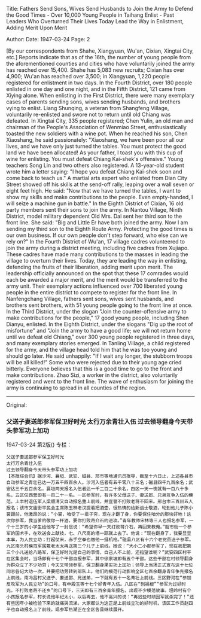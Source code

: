 Title: Fathers Send Sons, Wives Send Husbands to Join the Army to Defend the Good Times - Over 10,000 Young People in Taihang Enlist - Past Leaders Who Overturned Their Lives Today Lead the Way in Enlistment, Adding Merit Upon Merit

Author: 
Date: 1947-03-24
Page: 2

[By our correspondents from Shahe, Xiangyuan, Wu'an, Cixian, Xingtai City, etc.] Reports indicate that as of the 16th, the number of young people from the aforementioned counties and cities who have voluntarily joined the army has reached over 15,400. Shahe has 5,083 new recruits; Cixian has over 4,900; Wu'an has reached over 3,500; in Xiangyuan, 1,220 people registered for enlistment in two days. In the Fourth District, over 180 people enlisted in one day and one night, and in the Fifth District, 121 came from Xiying alone. When enlisting in the First District, there were many exemplary cases of parents sending sons, wives sending husbands, and brothers vying to enlist. Liang Shunqing, a veteran from Shangfeng Village, voluntarily re-enlisted and swore not to return until old Chiang was defeated. In Xingtai City, 335 people registered; Chen Yulin, an old man and chairman of the People's Association of Wenmiao Street, enthusiastically toasted the new soldiers with a wine pot. When he reached his son, Chen Xiaoshang, he said passionately: "Xiaoshang, we have been poor all our lives, and we have only just turned the tables. You must protect the good land we have been allocated! As your father, I toast you with this cup of wine for enlisting. You must defeat Chiang Kai-shek's offensive." Young teachers Song Lin and two others also registered. A 13-year-old student wrote him a letter saying: "I hope you defeat Chiang Kai-shek soon and come back to teach us." A martial arts expert who enlisted from Dian City Street showed off his skills at the send-off rally, leaping over a wall seven or eight feet high. He said: "Now that we have turned the tables, I want to show my skills and make contributions to the people. Even empty-handed, I will seize a machine gun in battle." In the Eighth District of Cixian, 16 old party members sent their sons to join the army. In Nantou Village, Ninth District, model military dependent Old Mrs. Dai sent her third son to the front line. She said: "Big and Little Er have both joined the army. Now I am sending my third son to the Eighth Route Army. Protecting the good times is our own business. If our own people don't step forward, who else can we rely on?" In the Fourth District of Wu'an, 17 village cadres volunteered to join the army during a district meeting, including five cadres from Xujiapo. These cadres have made many contributions to the masses in leading the village to overturn their lives. Today, they are leading the way in enlisting, defending the fruits of their liberation, adding merit upon merit. The leadership officially announced on the spot that these 17 comrades would each be awarded a major merit, and the merit would be transferred to the army unit. Their exemplary actions influenced over 700 liberated young people in the entire district to compete to register for the front line. In Nanfengchang Village, fathers sent sons, wives sent husbands, and brothers sent brothers, with 51 young people going to the front line at once. In the Third District, under the slogan "Join the counter-offensive army to make contributions for the people," 17 good young people, including Shen Dianyu, enlisted. In the Eighth District, under the slogans "Dig up the root of misfortune" and "Join the army to have a good life; we will not return home until we defeat old Chiang," over 300 young people registered in three days, and many exemplary stories emerged. In Tanling Village, a child registered for the army, and the village head told him that he was too young and should go later. He said unhappily: "If I wait any longer, the stubborn troops will be all killed!" Some who were rejected due to their young age cried bitterly. Everyone believes that this is a good time to go to the front and make contributions. Zhao Sizi, a worker in the district, also voluntarily registered and went to the front line. The wave of enthusiasm for joining the army is continuing to spread in all counties of the region.



<hr /> 

Original: 


### 父送子妻送郎参军保卫好时光  太行万余青壮入伍  过去领导翻身今天带头参军功上加功

1947-03-24
第2版()
专栏：

    父送子妻送郎参军保卫好时光
    太行万余青壮入伍
    过去领导翻身今天带头参军功上加功
    【本报综合讯】据沙河、襄垣、武安、磁县、邢市等地通讯员报导，截至十六日止，上述各县市自动参军之青壮已达一万五千四百余人。沙河入伍者有五千零八十三名；磁县四千九百余名；武安达三千五百余名，襄垣两天报名入伍者达一千二百二十余名，四区一天一夜就有一百八十多名，五区仅西营即有一百二十一名。一区参军时，有许多父母送子、妻送郎、兄弟互争入伍的模范。上丰村退伍军人梁顺清又自动报名重上前线，并宣誓不打败老蒋不回来。邢台市三百卅五人报名；该市文庙街平民会主席陈玉林老汉提着把酒壶，很热情的给新战士敬酒，轮到他儿子陈小裳跟前，他激昂的说：“小裳，咱受了一辈子穷，现在才翻了身，你要保住咱分的那块好地！这次你参军，我当爹的敬你一杯酒，要你打败蒋介石的进攻。”青年教师宋林等三人也报名参军，一个十三岁的小学生给他写了一封信说：“希望你早一天打败蒋介石，再回来教俺。”靛市街一个参军的国术手，在欢送会上献技，七、八尺高的墙一踪就上去了。他说：“现在翻身了，我要显显本事，为人民立功；打起仗来，赤手空拳也缴他一挺机枪。”磁县八区有十六个老党员送子参军。九区南头村模范军属戴老太太再送第三个儿子上前线。她说：“大小二小都参军了，现在我把第三个小儿送给八路军，保卫好时光是自己的事情，自己人不上前，还指望谁呢？”武安四区村干在区集会时，当场即有十七个干部自报参军，其中徐家坡即有五个干部。这些干部在村领导翻身为群众立了不少功劳；今天又带领参军，保卫翻身果实功上加功；领导上当场正式宣布这十七位同志各记大功一次，并要把功劳转到部队上。他们的模范行动影响全区七百余翻身青年争先报名上前线。南冯昌村父送子、妻送郎、兄送弟，一下就有五十一名青壮上前线。三区野河在“参加反攻军为人民立功”的口号，有申殿玉等十七个好青年入伍。八区在“刨祸根”“参军为过好时光，不打败老蒋不还乡”的口号下，三天即有三百余青年报名，出现不少模范故事。坦岭村有个小孩报名参军，村长说他年纪太小，以后再去，他不高兴的说：“再迟些时顽固军就杀完了！”还有些因年小被检验下来的就痛哭流涕。大家都认为这正是上前线立功的好时机，该区工作员赵四子也自动报名上了前线。现参军热潮正在全区各县继续展开。
